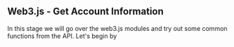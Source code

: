 ## Web3.js - Get Account Information

In this stage we will go over the web3.js modules and try out some common functions from the API. Let's begin by 

